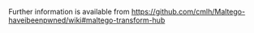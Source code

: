 Further information is available from https://github.com/cmlh/Maltego-haveibeenpwned/wiki#maltego-transform-hub
